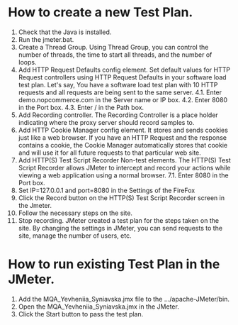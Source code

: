 # How to create a new Test Plan.
1. Check that the Java is installed.
2. Run the jmeter.bat.
3. Create a Thread Group. Using Thread Group, you can control the number of threads, the time to start all threads, and the number of loops.
4. Add HTTP Request Defaults config element. Set default values for HTTP Request controllers using HTTP Request Defaults in your software load test plan. Let's say, You have a software load test plan with 10 HTTP requests and all requests are being sent to the same server.
 4.1. Enter demo.nopcommerce.com in the Server name or IP box. 
 4.2. Enter 8080 in the Port box. 
 4.3. Enter / in the Path box. 
5. Add Recording controller. The Recording Controller is a place holder indicating where the proxy server should record samples to.
6. Add HTTP Cookie Manager config element. It stores and sends cookies just like a web browser. If you have an HTTP Request and the response contains a cookie, the Cookie Manager automatically stores that cookie and will use it for all future requests to that particular web site.
7. Add HTTP(S) Test Script Recorder Non-test elements. The HTTP(S) Test Script Recorder allows JMeter to intercept and record your actions while viewing a web application using a normal browser.
 7.1. Enter 8080 in the Port box.
8. Set IP=127.0.0.1 and port=8080 in the Settings of the FireFox
9. Click the Record button on the HTTP(S) Test Script Recorder screen in the Jmeter.
10. Follow the necessary steps on the site.
11. Stop recording.
JMeter created a test plan for the steps taken on the site. By changing the settings in JMeter, you can send requests to the site, manage the number of users, etc.

# How to run existing Test Plan in the JMeter.
1. Add the MQA_Yevheniia_Syniavska.jmx file to the .../apache-JMeter/bin.
2. Open the MQA_Yevheniia_Syniavska.jmx in the JMeter.
3. Click the Start button to pass the test plan.
